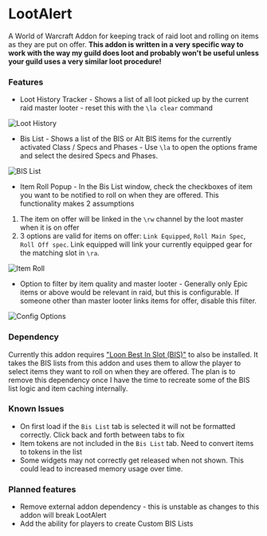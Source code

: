 LootAlert
=====

A World of Warcraft Addon for keeping track of raid loot and rolling on items as they are put on offer. **This addon is written in a very specific way to work with the way my guild does loot and probably won't be useful unless your guild uses a very similar loot procedure!**


### Features

* Loot History Tracker - Shows a list of all loot picked up by the current raid master looter - reset this with the `\la clear` command

![Loot History](https://i.imgur.com/sqkqOK9.png)

* Bis List - Shows a list of the BIS or Alt BIS items for the currently activated Class / Specs and Phases - Use `\la` to open the options frame and select the desired Specs and Phases.

![BIS List](https://i.imgur.com/P0JmNMj.png)

* Item Roll Popup - In the Bis List window, check the checkboxes of item you want to be notified to roll on when they are offered. This functionality makes 2 assumptions

1) The item on offer will be linked in the `\rw` channel by the loot master when it is on offer
2) 3 options are valid for items on offer: `Link Equipped`, `Roll Main Spec`, `Roll Off spec`. Link equipped will link your currently equipped gear for the matching slot in `\ra`.

![Item Roll](https://i.imgur.com/ljJEeV6.png)

* Option to filter by item quality and master looter - Generally only Epic items or above would be relevant in raid, but this is configurable. If someone other than master looter links items for offer, disable this filter.

![Config Options](https://i.imgur.com/YhrY5da.png)

### Dependency

Currently this addon requires ["Loon Best In Slot (BIS)"](https://www.curseforge.com/wow/addons/loon-best-in-slot) to also be installed. It takes the BIS lists from this addon and uses them to allow the player to select items they want to roll on when they are offered. The plan is to remove this dependency once I have the time to recreate some of the BIS list logic and item caching internally.


### Known Issues

- On first load if the `Bis List` tab is selected it will not be formatted correctly. Click back and forth between tabs to fix
- Item tokens are not included in the `Bis List` tab. Need to convert items to tokens in the list
- Some widgets may not correctly get released when not shown. This could lead to increased memory usage over time.

### Planned features

- Remove external addon dependency - this is unstable as changes to this addon will break LootAlert
- Add the ability for players to create Custom BIS Lists